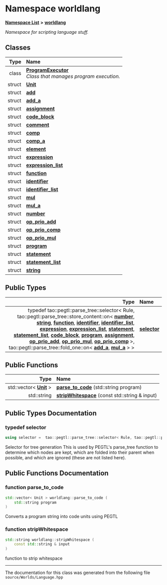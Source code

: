 

# Namespace worldlang



[**Namespace List**](namespaces.md) **>** [**worldlang**](namespaceworldlang.md)



_Namespace for scripting language stuff._ 
















## Classes

| Type | Name |
| ---: | :--- |
| class | [**ProgramExecutor**](classworldlang_1_1_program_executor.md) <br>_Class that manages program execution._  |
| struct | [**Unit**](structworldlang_1_1_unit.md) <br> |
| struct | [**add**](structworldlang_1_1add.md) <br> |
| struct | [**add\_a**](structworldlang_1_1add__a.md) <br> |
| struct | [**assignment**](structworldlang_1_1assignment.md) <br> |
| struct | [**code\_block**](structworldlang_1_1code__block.md) <br> |
| struct | [**comment**](structworldlang_1_1comment.md) <br> |
| struct | [**comp**](structworldlang_1_1comp.md) <br> |
| struct | [**comp\_a**](structworldlang_1_1comp__a.md) <br> |
| struct | [**element**](structworldlang_1_1element.md) <br> |
| struct | [**expression**](structworldlang_1_1expression.md) <br> |
| struct | [**expression\_list**](structworldlang_1_1expression__list.md) <br> |
| struct | [**function**](structworldlang_1_1function.md) <br> |
| struct | [**identifier**](structworldlang_1_1identifier.md) <br> |
| struct | [**identifier\_list**](structworldlang_1_1identifier__list.md) <br> |
| struct | [**mul**](structworldlang_1_1mul.md) <br> |
| struct | [**mul\_a**](structworldlang_1_1mul__a.md) <br> |
| struct | [**number**](structworldlang_1_1number.md) <br> |
| struct | [**op\_prio\_add**](structworldlang_1_1op__prio__add.md) <br> |
| struct | [**op\_prio\_comp**](structworldlang_1_1op__prio__comp.md) <br> |
| struct | [**op\_prio\_mul**](structworldlang_1_1op__prio__mul.md) <br> |
| struct | [**program**](structworldlang_1_1program.md) <br> |
| struct | [**statement**](structworldlang_1_1statement.md) <br> |
| struct | [**statement\_list**](structworldlang_1_1statement__list.md) <br> |
| struct | [**string**](structworldlang_1_1string.md) <br> |


## Public Types

| Type | Name |
| ---: | :--- |
| typedef tao::pegtl::parse\_tree::selector&lt; Rule, tao::pegtl::parse\_tree::store\_content::on&lt; [**number**](structworldlang_1_1number.md), [**string**](structworldlang_1_1string.md), [**function**](structworldlang_1_1function.md), [**identifier**](structworldlang_1_1identifier.md), [**identifier\_list**](structworldlang_1_1identifier__list.md), [**expression**](structworldlang_1_1expression.md), [**expression\_list**](structworldlang_1_1expression__list.md), [**statement**](structworldlang_1_1statement.md), [**statement\_list**](structworldlang_1_1statement__list.md), [**code\_block**](structworldlang_1_1code__block.md), [**program**](structworldlang_1_1program.md), [**assignment**](structworldlang_1_1assignment.md), [**op\_prio\_add**](structworldlang_1_1op__prio__add.md), [**op\_prio\_mul**](structworldlang_1_1op__prio__mul.md), [**op\_prio\_comp**](structworldlang_1_1op__prio__comp.md) &gt;, tao::pegtl::parse\_tree::fold\_one::on&lt; [**add\_a**](structworldlang_1_1add__a.md), [**mul\_a**](structworldlang_1_1mul__a.md) &gt; &gt; | [**selector**](#typedef-selector)  <br> |




















## Public Functions

| Type | Name |
| ---: | :--- |
|  std::vector&lt; [**Unit**](structworldlang_1_1_unit.md) &gt; | [**parse\_to\_code**](#function-parse_to_code) (std::string program) <br> |
|  std::string | [**stripWhitespace**](#function-stripwhitespace) (const std::string & input) <br> |




























## Public Types Documentation




### typedef selector 


```C++
using selector =  tao::pegtl::parse_tree::selector< Rule, tao::pegtl::parse_tree::store_content::on< number, string, function, identifier, identifier_list, expression, expression_list, statement, statement_list, code_block, program, assignment, op_prio_add, op_prio_mul, op_prio_comp >, tao::pegtl::parse_tree::fold_one::on< add_a, mul_a > >;
```



Selector for tree generation This is used by PEGTL's parse\_tree function to determine which nodes are kept, which are folded into their parent when possible, and which are ignored (these are not listed here). 


        
## Public Functions Documentation




### function parse\_to\_code 


```C++
std::vector< Unit > worldlang::parse_to_code (
    std::string program
) 
```



Converts a program string into code units using PEGTL 


        



### function stripWhitespace 


```C++
std::string worldlang::stripWhitespace (
    const std::string & input
) 
```



function to strip whitespace 


        

------------------------------
The documentation for this class was generated from the following file `source/Worlds/Language.hpp`

